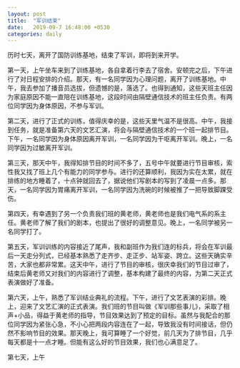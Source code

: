 ```yaml
---
layout: post
title:  "军训结束"
date:   2019-09-7 16:48:00 +0530
categories: daily
---
```

历时七天，离开了国防训练基地，结束了军训，即将到来开学。

第一天，上午坐车来到了训练基地，各自拿着行李去了宿舍。安顿完之后，下午进行了对日程安排的介绍。那天，有一名同学因为心理问题，离开了训练基地。中午，我去参加了播音员选拔，但遗憾的是，落选了。也得到通知，这些天班主任因为家庭原因不能一直陪在训练基地，这段时间由隔壁通信技术的班主任负责。有两位同学因为身体原因，不参与军训。

第二天，进行了正式的训练，值得庆幸的是，这些天里气温不是很高。中午，我接到任务，就是准备第六天的文艺汇演，将会与隔壁通信技术的一个班一起排节目。下午，一名同学因为身体原因离开军训，一名同学因为干呕离开军训。晚上，一名同学因为过敏离开军训。

第三天，那天中午，我得知排节目的时间不多了，五号中午就要进行节目审核，索性我又找了班上几个有能力的同学参与。进行的还算顺利，我因为实在太累，就在排练的地方睡着了，十点钟就回去了，据说他们写剧本的写到了凌晨一点多。那天，一名同学因为胃痛离开军训，一名同学因为洗碗的时候被推了一把导致脚踝受伤。

第四天，有幸遇到了另一个负责我们班的黄老师，黄老师也是我们电气系的系主任。黄老师了解了我们的剧本，也提出了很好的调整意见。晚上，一名同学被另一名同学打了。

第五天，军训训练的内容接近了尾声，我和副班作为我们连的标兵，将会在军训最后一天走分列式，已经基本熟悉了走齐步、走正步、站军姿、跨立。这些天确实辛苦，大家也都非常累。这天中午，进行了节目的审核，很庆幸我们的节目过审了，结束后黄老师又对我们的内容进行了调整，基本构建了最终的内容，为第二天正式表演做好了准备。

第六天，上午，熟悉了军训结业典礼的流程。下午，进行了文艺表演的彩排。晚上，迎来了文艺汇演的正式表演。我们班的节目叫做《军训那些事儿》，采取了相声+小品，得益于黄老师的指导，节目效果达到了预定的目标。虽然与我配合的那位同学因为紧张心急，不小心把两段内容连在了一起，导致我没有时间接话，但仍然不影响节目的效果。那天晚上，我可算睡了一个好觉，前几天为了排节目，几乎每天都是十一点才睡。但能有这么好的节目效果，我们也心满意足了。

第七天，上午